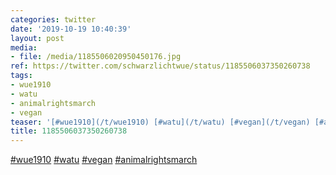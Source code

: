 ```yaml
---
categories: twitter
date: '2019-10-19 10:40:39'
layout: post
media:
- file: /media/1185506020950450176.jpg
ref: https://twitter.com/schwarzlichtwue/status/1185506037350260738
tags:
- wue1910
- watu
- animalrightsmarch
- vegan
teaser: '[#wue1910](/t/wue1910) [#watu](/t/watu) [#vegan](/t/vegan) [#animalrightsmarch](/t/animalrightsmarch) '
title: 1185506037350260738
---
```

[#wue1910](/t/wue1910) [#watu](/t/watu) [#vegan](/t/vegan) [#animalrightsmarch](/t/animalrightsmarch) 